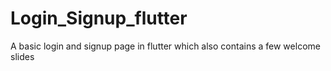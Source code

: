 # Login_Signup_flutter
A basic login and signup page in flutter which also contains a few welcome slides
